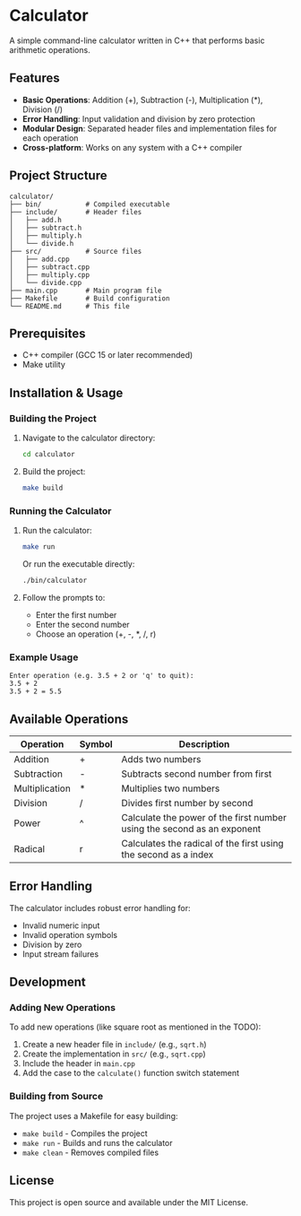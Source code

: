 # Calculator

A simple command-line calculator written in C++ that performs basic arithmetic operations.

## Features

- **Basic Operations**: Addition (+), Subtraction (-), Multiplication (*), Division (/)
- **Error Handling**: Input validation and division by zero protection
- **Modular Design**: Separated header files and implementation files for each operation
- **Cross-platform**: Works on any system with a C++ compiler

## Project Structure

```
calculator/
├── bin/           # Compiled executable
├── include/       # Header files
│   ├── add.h
│   ├── subtract.h
│   ├── multiply.h
│   └── divide.h
├── src/           # Source files
│   ├── add.cpp
│   ├── subtract.cpp
│   ├── multiply.cpp
│   └── divide.cpp
├── main.cpp       # Main program file
├── Makefile       # Build configuration
└── README.md      # This file
```

## Prerequisites

- C++ compiler (GCC 15 or later recommended)
- Make utility

## Installation & Usage

### Building the Project

1. Navigate to the calculator directory:
   ```bash
   cd calculator
   ```

2. Build the project:
   ```bash
   make build
   ```

### Running the Calculator

1. Run the calculator:
   ```bash
   make run
   ```
   
   Or run the executable directly:
   ```bash
   ./bin/calculator
   ```

2. Follow the prompts to:
   - Enter the first number
   - Enter the second number
   - Choose an operation (+, -, *, /, r)

### Example Usage

```
Enter operation (e.g. 3.5 + 2 or 'q' to quit):
3.5 + 2
3.5 + 2 = 5.5
```

## Available Operations

| Operation | Symbol | Description |
|-----------|--------|-------------|
| Addition | + | Adds two numbers |
| Subtraction | - | Subtracts second number from first |
| Multiplication | * | Multiplies two numbers |
| Division | / | Divides first number by second |
| Power | ^ | Calculate the power of the first number using the second as an exponent |
| Radical | r | Calculates the radical of the first using the second as a index |

## Error Handling

The calculator includes robust error handling for:
- Invalid numeric input
- Invalid operation symbols
- Division by zero
- Input stream failures

## Development

### Adding New Operations

To add new operations (like square root as mentioned in the TODO):

1. Create a new header file in `include/` (e.g., `sqrt.h`)
2. Create the implementation in `src/` (e.g., `sqrt.cpp`)
3. Include the header in `main.cpp`
4. Add the case to the `calculate()` function switch statement

### Building from Source

The project uses a Makefile for easy building:

- `make build` - Compiles the project
- `make run` - Builds and runs the calculator
- `make clean` - Removes compiled files

## License

This project is open source and available under the MIT License.